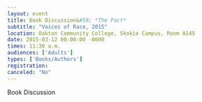 ```yaml
---
layout: event
title: Book Discussion&#58; *The Pact*
subtitle: "Voices of Race, 2015"
location: Oakton Community College, Skokie Campus, Room A145
date: 2015-03-12 00:00:00 -0600
times: 11:30 a.m.
audiences: ['Adults']
types: ['Books/Authors']
registration: 
canceled: "No"
---
```

Book Discussion
